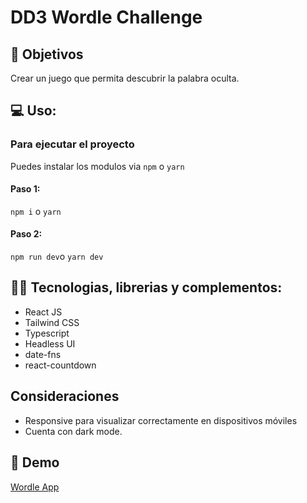 # DD3 Wordle Challenge

## 📝 Objetivos

Crear un juego que permita descubrir la palabra oculta.

## 💻 Uso:

### Para ejecutar el proyecto

Puedes instalar los modulos via `npm` o `yarn`

#### Paso 1:

`npm i` o `yarn`

#### Paso 2:

`npm run dev`o `yarn dev`

## 👨‍💻 Tecnologias, librerias y complementos:

- React JS
- Tailwind CSS
- Typescript
- Headless UI
- date-fns
- react-countdown

## Consideraciones

- Responsive para visualizar correctamente en dispositivos móviles
- Cuenta con dark mode.

## 👀 Demo

[Wordle App](https://skydropx-challenge-two.vercel.app/)
